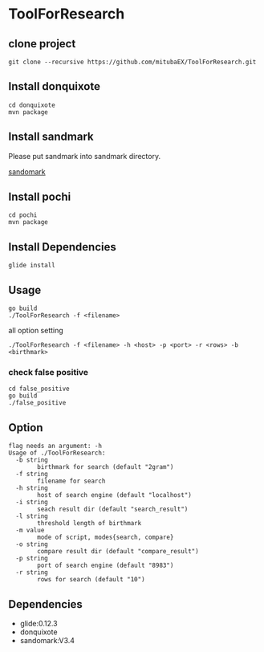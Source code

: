 # ToolForResearch

## clone project

```
git clone --recursive https://github.com/mitubaEX/ToolForResearch.git
```

## Install donquixote

```
cd donquixote
mvn package
```

## Install sandmark

Please put sandmark into sandmark directory.

[sandomark](http://sandmark.cs.arizona.edu/)

## Install pochi

```
cd pochi
mvn package
```

## Install Dependencies

```
glide install
```

## Usage

```
go build
./ToolForResearch -f <filename>
```

all option setting

```
./ToolForResearch -f <filename> -h <host> -p <port> -r <rows> -b <birthmark>
```

### check false positive

```
cd false_positive
go build
./false_positive
```

## Option

```
flag needs an argument: -h
Usage of ./ToolForResearch:
  -b string
        birthmark for search (default "2gram")
  -f string
        filename for search
  -h string
        host of search engine (default "localhost")
  -i string
        seach result dir (default "search_result")
  -l string
        threshold length of birthmark
  -m value
        mode of script, modes{search, compare}
  -o string
        compare result dir (default "compare_result")
  -p string
        port of search engine (default "8983")
  -r string
        rows for search (default "10")
```


## Dependencies

- glide:0.12.3
- donquixote
- sandomark:V3.4
